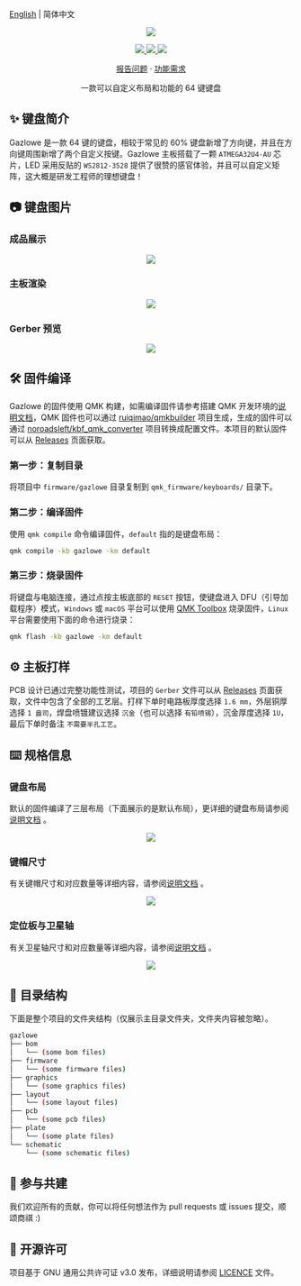 [English](README.md) | 简体中文

<p align="center">
    <img src="https://cdn.jsdelivr.net/gh/seatonjiang/gazlowe@main/.github/gazlowe-logo.png">
</p>

<p align="center">
    <a href="https://github.com/seatonjiang/gazlowe/issues">
        <img src="https://img.shields.io/github/issues/seatonjiang/gazlowe?style=flat-square&color=blue">
    </a>
    <a href="https://github.com/seatonjiang/gazlowe/pulls">
        <img src="https://img.shields.io/github/issues-pr/seatonjiang/gazlowe?style=flat-square&color=brightgreen">
    </a>
    <a href="https://github.com/seatonjiang/gazlowe/blob/main/LICENSE">
        <img src="https://img.shields.io/github/license/seatonjiang/gazlowe?&style=flat-square">
    </a>
</p>

<p align="center">
    <a href="https://github.com/seatonjiang/gazlowe/issues">报告问题</a>
    ·
    <a href="https://github.com/seatonjiang/gazlowe/issues">功能需求</a>
</p>

<p align="center">一款可以自定义布局和功能的 64 键键盘</p>

## ✨ 键盘简介

Gazlowe 是一款 64 键的键盘，相较于常见的 60% 键盘新增了方向键，并且在方向键周围新增了两个自定义按键。Gazlowe 主板搭载了一颗 `ATMEGA32U4-AU` 芯片，LED 采用反贴的 `WS2812-3528` 提供了很赞的感官体验，并且可以自定义矩阵，这大概是研发工程师的理想键盘！

## 📷 键盘图片

### 成品展示

<p align="center">
    <img src="https://cdn.jsdelivr.net/gh/seatonjiang/gazlowe@main/.github/gazlowe-main.jpg">
</p>

### 主板渲染

<p align="center">
    <img src="https://cdn.jsdelivr.net/gh/seatonjiang/gazlowe@main/graphics/purple/graphics-gazlowe-purple-bottom.svg">
</p>

### Gerber 预览

<p align="center">
    <img src="https://cdn.jsdelivr.net/gh/seatonjiang/gazlowe@main/.github/gazlowe-gerber.png">
</p>

## 🛠️ 固件编译

Gazlowe 的固件使用 QMK 构建，如需编译固件请参考搭建 QMK 开发环境的[说明文档](https://docs.qmk.fm/#/newbs_getting_started)，QMK 固件也可以通过 [ruiqimao/qmkbuilder](https://github.com/ruiqimao/qmkbuilder) 项目生成，生成的固件可以通过 [noroadsleft/kbf_qmk_converter](https://github.com/noroadsleft/kbf_qmk_converter) 项目转换成配置文件。本项目的默认固件可以从 [Releases](https://github.com/seatonjiang/gazlowe/releases) 页面获取。

### 第一步：复制目录

将项目中 `firmware/gazlowe` 目录复制到 `qmk_firmware/keyboards/` 目录下。

### 第二步：编译固件

使用 `qmk compile` 命令编译固件，`default` 指的是键盘布局：

```bash
qmk compile -kb gazlowe -km default
```

### 第三步：烧录固件

将键盘与电脑连接，通过点按主板底部的 `RESET` 按钮，使键盘进入 DFU（引导加载程序）模式，`Windows` 或 `macOS` 平台可以使用 [QMK Toolbox](https://github.com/qmk/qmk_toolbox/releases) 烧录固件，`Linux` 平台需要使用下面的命令进行烧录：

```bash
qmk flash -kb gazlowe -km default
```

## ⚙️ 主板打样

PCB 设计已通过完整功能性测试，项目的 `Gerber` 文件可以从 [Releases](https://github.com/seatonjiang/gazlowe/releases) 页面获取，文件中包含了全部的工艺层。打样下单时电路板厚度选择 `1.6 mm`，外层铜厚选择 `1 盎司`，焊盘喷镀建议选择 `沉金`（也可以选择 `有铅喷锡`），沉金厚度选择 `1U`，最后下单时备注 `不需要半孔工艺`。

## ⌨️ 规格信息

### 键盘布局

默认的固件编译了三层布局（下面展示的是默认布局），更详细的键盘布局请参阅[说明文档](https://github.com/seatonjiang/gazlowe/blob/main/layout/README.zh-CN.md) 。

<p align="center">
    <img src="https://cdn.jsdelivr.net/gh/seatonjiang/gazlowe@main/layout/level-0/layout-gazlowe-level-0.png">
</p>

### 键帽尺寸

有关键帽尺寸和对应数量等详细内容，请参阅[说明文档](https://github.com/seatonjiang/gazlowe/blob/main/layout/keycap/README.zh-CN.md) 。

<p align="center">
    <img src="https://cdn.jsdelivr.net/gh/seatonjiang/gazlowe@main/layout/keycap/layout-gazlowe-keycap.png">
</p>

### 定位板与卫星轴

有关卫星轴尺寸和对应数量等详细内容，请参阅[说明文档](https://github.com/seatonjiang/gazlowe/blob/main/plate/README.zh-CN.md) 。

<p align="center">
    <img src="https://cdn.jsdelivr.net/gh/seatonjiang/gazlowe@main/plate/plate-gazlowe.png">
</p>

## 📂 目录结构

下面是整个项目的文件夹结构（仅展示主目录文件夹，文件夹内容被忽略）。

```bash
gazlowe
├── bom
│   └── (some bom files)
├── firmware
│   └── (some firmware files)
├── graphics
│   └── (some graphics files)
├── layout
│   └── (some layout files)
├── pcb
│   └── (some pcb files)
├── plate
│   └── (some plate files)
└── schematic
    └── (some schematic files)
```

## 🤝 参与共建

我们欢迎所有的贡献，你可以将任何想法作为 pull requests 或 issues 提交，顺颂商祺 :)

## 📃 开源许可

项目基于 GNU 通用公共许可证 v3.0 发布，详细说明请参阅 [LICENCE](https://github.com/seatonjiang/gazlowe/blob/main/LICENSE) 文件。